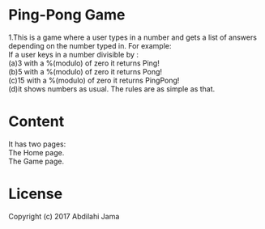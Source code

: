 # Ping-Pong Game

1.This is a game where a user types in a number and gets a list of answers depending on the number typed in.
For example: <br>If a user keys in a number divisible by :<br>(a)3 with a %(modulo) of zero it returns Ping!
                                                     <br>(b)5 with a %(modulo) of zero it returns Pong!
                                                     <br>(c)15 with a %(modulo) of zero it returns PingPong!
                                                     <br>(d)it shows numbers as usual.
The rules are as simple as that.
# Content
It has two pages: <br>The Home page.
                  <br>The Game page.




# License
Copyright (c) 2017 Abdilahi Jama
